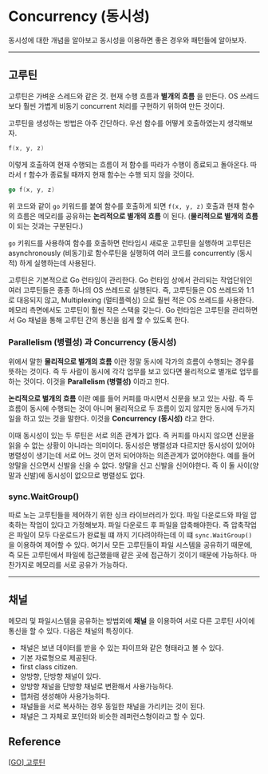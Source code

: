 # Concurrency (동시성)

동시성에 대한 개념을 알아보고 동시성을 이용하면 좋은 경우와 패턴들에 알아보자.

-----

## 고루틴

고루틴은 가벼운 스레드와 같은 것. 현재 수행 흐름과 **별개의 흐름** 을 만든다. OS 쓰레드보다 훨씬 가볍게 비동기 concurrent 처리를 구현하기 위하여 만든 것이다.

고루틴을 생성하는 방법은 아주 간단하다. 우선 함수를 어떻게 호출하였는지 생각해보자.

~~~ go
f(x, y, z)
~~~

이렇게 호출하여 현재 수행되는 흐름이 저 함수를 따라가 수행이 종료되고 돌아온다. 따라서 `f` 함수가 종료될 때까지 현재 함수는 수행 되지 않을 것이다.

~~~ go
go f(x, y, z)
~~~

위 코드와 같이 `go` 키워드를 붙여 함수를 호출하게 되면 `f(x, y, z)` 호출과 현재 함수의 흐름은 메모리를 공유하는 **논리적으로 별개의 흐름** 이 된다. (**물리적으로 별개의 흐름** 이 되는 것과는 구분된다.)


`go` 키워드를 사용하여 함수를 호출하면 런타임시 새로운 고루틴을 실행하며 고루틴은 asynchronously (비동기)로 함수루틴을 실행하여 여러 코드를 concurrently (동시적) 하게 실행하는데 사용된다. 


고루틴은 기본적으로 Go 런타임이 관리한다. Go 런타임 상에서 관리되는 작업단위인 여러 고루틴들은 종종 하나의 OS 쓰레드로 실행된다. 즉, 고루틴들은 OS 쓰레드와 1:1 로 대응되지 않고, Multiplexing (멀티플렉싱) 으로 훨씬 적은 OS 쓰레드를 사용한다. 메모리 측면에서도 고루틴이 훨씬 작은 스택을 갖는다. Go 런타임은 고루틴을 관리하면서 Go 채널을 통해 고루틴 간의 통신을 쉽게 할 수 있도록 한다.

### Parallelism (병렬성) 과 Concurrency (동시성)

위에서 말한 **물리적으로 별개의 흐름** 이란 정말 동시에 각가의 흐름이 수행되는 경우를 뜻하는 것이다. 즉 두 사람이 동시에 각각 업무를 보고 있다면 물리적으로 별개로 업무를 하는 것이다. 이것을 **Parallelism (병렬성)** 이라고 한다.


**논리적으로 별개의 흐름** 이란 예를 들어 커피를 마시면서 신문을 보고 있는 사람. 즉 두 흐름이 동시에 수행되는 것이 아니며 물리적으로 두 흐름이 있지 않지만 동시에 두가지 일을 하고 있는 것을 말한다. 이것을 **Concurrency (동시성)** 라고 한다.


이때 동시성이 있는 두 루틴은 서로 의존 관계가 없다. 즉 커피를 마시지 않으면 신문을 읽을 수 없는 상황이 아니라는 의미이다. 동시성은 병렬성과 다르지만 동시성이 있어야 병렬성이 생기는데 서로 어느 것이 먼저 되어야하는 의존관계가 없어야한다. 예를 들어 양말을 신으면서 신발을 신을 수 없다. 양말을 신고 신발을 신어야한다. 즉 이 둘 사이(양말과 신발)에 동시성이 없으므로 병렬성도 없다.

### sync.WaitGroup()

따로 노는 고루틴들을 제어하기 위한 싱크 라이브러리가 있다. 파일 다운로드와 파일 압축하는 작업이 있다고 가정해보자. 파일 다운로드 후 파일을 압축해야한다. 즉 압축작업은 파일이 모두 다운로드가 완료될 떄 까지 기다려야하는데 이 떄 `sync.WaitGroup()` 을 이용하여 제어할 수 있다. 여기서 모든 고루틴들이 파일 시스템을 공유하기 때문에, 즉 모든 고루틴에서 파일에 접근했을때 같은 곳에 접근하기 것이기 때문에 가능하다. 마찬가지로 메모리를 서로 공유가 가능하다.

-----

## 채널
메모리 및 파일시스템을 공유하는 방법외에 **채널** 을 이용하여 서로 다른 고루틴 사이에 통신을 할 수 있다. 다음은 채널의 특징이다.

* 채널은 보낸 데이터를 받을 수 있는 파이프와 같은 형태라고 볼 수 있다.
* 기본 자료형으로 제공된다.
* first class citizen.
* 양방향, 단방향 채널이 있다.
* 양방향 채널을 단방향 채널로 변환해서 사용가능하다.
* 맵처럼 생성해야 사용가능하다.
* 채널들을 서로 복사하는 경우 동일한 채널을 가리키는 것이 된다.
* 채널은 그 자체로 포인터와 비슷한 레퍼런스형이라고 할 수 있다.



## Reference

[[GO] 고루틴](http://brownbears.tistory.com/313?category=195244)